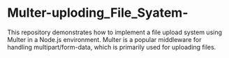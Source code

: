 # Multer-uploding_File_Syatem-
This repository demonstrates how to implement a file upload system using Multer in a Node.js environment. Multer is a popular middleware for handling multipart/form-data, which is primarily used for uploading files.
